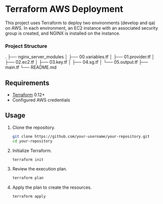 # Terraform AWS Deployment

This project uses Terraform to deploy two environments (develop and qa) on AWS. In each environment, an EC2 instance with an associated security group is created, and NGINX is installed on the instance.

### Project Structure
.
├── nginx_server_modules
│ ├── 00.variables.tf
│ ├── 01.provider.tf
│ ├── 02.ec2.tf
│ ├── 03.key.tf
│ ├── 04.sg.tf
│ └── 05.output.tf
├── main.tf
└── README.md

## Requirements

- [Terraform](https://www.terraform.io/downloads.html) 0.12+
- Configured AWS credentials

## Usage

1. Clone the repository.

    ```bash
    git clone https://github.com/your-username/your-repository.git
    cd your-repository
    ```

2. Initialize Terraform.

    ```bash
    terraform init
    ```

3. Review the execution plan.

    ```bash
    terraform plan
    ```

4. Apply the plan to create the resources.

    ```bash
    terraform apply
    ```